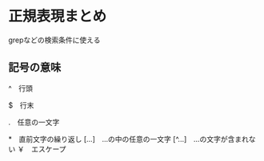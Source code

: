 # 正規表現まとめ
grepなどの検索条件に使える

## 記号の意味
^　行頭

$　行末

.　任意の一文字

*　直前文字の繰り返し
[...]　...の中の任意の一文字
[^...]　...の文字が含まれない
￥　エスケープ
